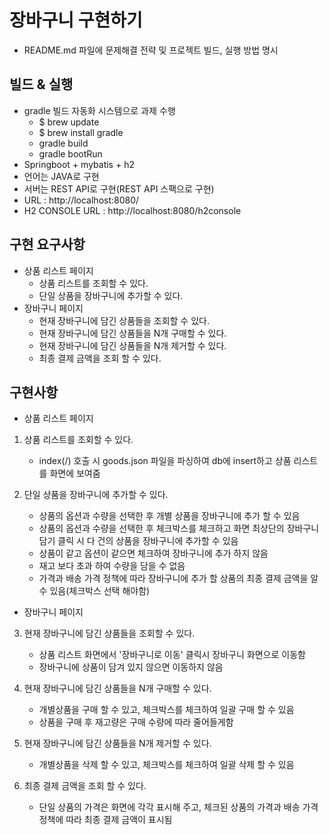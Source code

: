 # 장바구니 구현하기
- README.md 파일에 문제해결 전략 및 프로젝트 빌드, 실행 방법 명시


## 빌드 & 실행
* gradle 빌드 자동화 시스템으로 과제 수행  
    * $ brew update
    * $ brew install gradle
    * gradle build
    * gradle bootRun
* Springboot + mybatis + h2
* 언어는 JAVA로 구현
* 서버는 REST API로 구현(REST API 스팩으로 구현)
* URL : http://localhost:8080/
* H2 CONSOLE URL : http://localhost:8080/h2console

## 구현 요구사항
* 상품 리스트 페이지
    * 상품 리스트를 조회할 수 있다.
    * 단일 상품을 장바구니에 추가할 수 있다.
* 장바구니 페이지
    * 현재 장바구니에 담긴 상품들을 조회할 수 있다.
    * 현재 장바구니에 담긴 상품들을 N개 구매할 수 있다.
    * 현재 장바구니에 담긴 상품들을 N개 제거할 수 있다.
    * 최종 결제 금액을 조회 할 수 있다.

## 구현사항
- 상품 리스트 페이지
 1. 상품 리스트를 조회할 수 있다.
	- index(/) 호출 시 goods.json 파일을 파싱하여 db에 insert하고 상품 리스트를 화면에 보여줌
  
 2. 단일 상품을 장바구니에 추가할 수 있다.
  	- 상품의 옵션과 수량을 선택한 후 개별 상품을 장바구니에 추가 할 수 있음
 	- 상품의 옵션과 수량을 선택한 후 체크박스를 체크하고 화면 최상단의 장바구니 담기 클릭 시 다 건의 상품을 장바구니에 추가할 수 있음
 	- 상품이 같고 옵션이 같으면 체크하여 장바구니에 추가 하지 않음
 	- 재고 보다 초과 하여 수량을 담을 수 없음
 	- 가격과 배송 가격 정책에 따라 장바구니에 추가 할 상품의 최종 결제 금액을 알 수 있음(체크박스 선택 해야함)
  
- 장바구니 페이지
3. 현재 장바구니에 담긴 상품들을 조회할 수 있다.
 	- 상품 리스트 화면에서 '장바구니로 이동' 클릭시 장바구니 화면으로 이동함
 	- 장바구니에 상품이 담겨 있지 않으면 이동하지 않음
 
4. 현재 장바구니에 담긴 상품들을 N개 구매할 수 있다.
 	- 개별상품을 구매 할 수 있고, 체크박스를 체크하여 일괄 구매 할 수 있음
 	- 상품을 구매 후 재고량은 구매 수량에 따라 줄어들게함
 
5. 현재 장바구니에 담긴 상품들을 N개 제거할 수 있다.
	- 개별상품을 삭제 할 수 있고, 체크박스를 체크하여 일괄 삭제 할 수 있음
 
6. 최종 결제 금액을 조회 할 수 있다.
 	- 단일 상품의 가격은 화면에 각각 표시해 주고, 체크된 상품의 가격과 배송 가격 정책에 따라 최종 결제 금액이 표시됨
